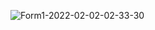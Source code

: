 ![Form1-2022-02-02-02-33-30](https://user-images.githubusercontent.com/44779327/152069385-d0b6e29d-ca89-42e3-8f61-ef325b6b584a.gif)
